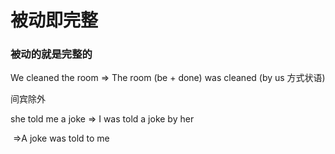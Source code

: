 # 被动即完整

### 被动的就是完整的

We cleaned the room => The room (be + done) was cleaned (by us 方式状语)



间宾除外

she told me a joke  => I was told a joke by her

​								=>A joke was told to me 